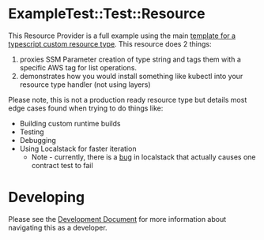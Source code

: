 # ExampleTest::Test::Resource

This Resource Provider is a full example using the main [template for a typescript custom resource type](https://github.com/hanseltime/yarn-cfn-resource-template).
This resource does 2 things:

1. proxies SSM Parameter creation of type string and tags them with a specific AWS tag for list operations.
2. demonstrates how you would install something like kubectl into your resource type handler (not using layers)

Please note, this is not a production ready resource type but details most edge cases found when trying to do things like:

* Building custom runtime builds
* Testing
* Debugging
* Using Localstack for faster iteration
  * Note - currently, there is a [bug](https://github.com/getmoto/moto/pull/7066) in localstack that actually causes one contract test to fail

# Developing

Please see the [Development Document](./DEVELOPMENT.md) for more information about navigating this as a developer.

